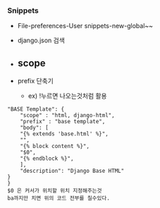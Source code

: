 ### Snippets

- File-preferences-User snippets-new-global~~
- django.json 검색 
- scope
  - 



- prefix 단축기
  - ex) !누르면 나오는것처럼 활용

```
"BASE Template": {
	"scope" : "html, django-html",
	"prefix" : "base template",
	"body": [
	"{% extends 'base.html' %}",
	"",
	"{% block content %}",
	"$0",
	"{% endblock %}",
	],
	"description": "Django Base HTML"
}
}
$0 은 커서가 위치할 위치 지정해주는것
ba까지만 치면 위의 코드 전부를 칠수있다.
```

